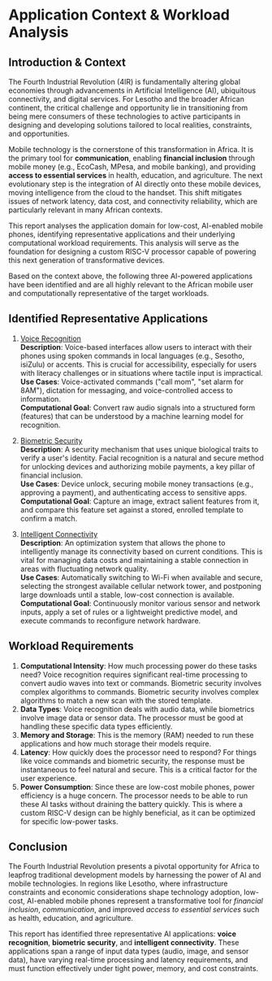 # **Application Context & Workload Analysis**

## Introduction & Context
The Fourth Industrial Revolution (4IR) is fundamentally altering global economies through advancements in Artificial Intelligence (AI), ubiquitous connectivity, and digital services. For Lesotho and the broader African continent, the critical challenge and opportunity lie in transitioning from being mere consumers of these technologies to active participants in designing and developing solutions tailored to local realities, constraints, and opportunities.

Mobile technology is the cornerstone of this transformation in Africa. It is the primary tool for **communication**, enabling **financial inclusion** through mobile money (e.g., EcoCash, MPesa, and mobile banking), and providing **access to essential services** in health, education, and agriculture. The next evolutionary step is the integration of AI directly onto these mobile devices, moving intelligence from the cloud to the handset. This shift mitigates issues of network latency, data cost, and connectivity reliability, which are particularly relevant in many African contexts.

This report analyses the application domain for low-cost, AI-enabled mobile phones, identifying representative applications and their underlying computational workload requirements. This analysis will serve as the foundation for designing a custom RISC-V processor capable of powering this next generation of transformative devices.

Based on the context above, the following three AI-powered applications have been identified and are all highly relevant to the African mobile user and computationally representative of the target workloads.

## Identified Representative Applications
1. <ins> Voice Recognition </ins>
<br>**Description**: Voice-based interfaces allow users to interact with their phones using spoken commands in local languages (e.g., Sesotho, isiZulu) or accents. This is crucial for accessibility, especially for users with literacy challenges or in situations where tactile input is impractical.<br>
**Use Cases**: Voice-activated commands ("call mom",  "set alarm for 8AM"), dictation for messaging, and voice-controlled access to information.<br>
**Computational Goal**: Convert raw audio signals into a structured form (features) that can be understood by a machine learning model for recognition.

2. <ins> Biometric Security </ins>
<br>**Description**: A security mechanism that uses unique biological traits to verify a user's identity. Facial recognition is a natural and secure method for unlocking devices and authorizing mobile payments, a key pillar of financial inclusion.<br>
**Use Cases**: Device unlock, securing mobile money transactions (e.g., approving a payment), and authenticating access to sensitive apps.<br>
**Computational Goal**: Capture an image, extract salient features from it, and compare this feature set against a stored, enrolled template to confirm a match.

3. <ins> Intelligent Connectivity </ins>
<br>**Description**: An optimization system that allows the phone to intelligently manage its connectivity based on current conditions. This is vital for managing data costs and maintaining a stable connection in areas with fluctuating network quality.<br>
**Use Cases**: Automatically switching to Wi-Fi when available and secure, selecting the strongest available cellular network tower, and postponing large downloads until a stable, low-cost connection is available.<br>
**Computational Goal**: Continuously monitor various sensor and network inputs, apply a set of rules or a lightweight predictive model, and execute commands to reconfigure network hardware.

## Workload Requirements

1. **Computational Intensity**: How much processing power do these tasks need? Voice recognition requires significant real-time processing to convert audio waves into text or commands. Biometric security involves complex algorithms to commands. Biometric security involves complex algorithms to match a new scan with the stored template.
2.	**Data Types**: Voice recognition deals with audio data, while biometrics involve image data or sensor data. The processor must be good at handling these specific data types efficiently.
3.	**Memory and Storage**: This is the memory (RAM) needed to run these applications and how much storage their models require.
4.	**Latency**: How quickly does the processor need to respond? For things like voice commands and biometric security, the response must be instantaneous to feel natural and secure. This is a critical factor for the user experience. 
5.	**Power Consumption**: Since these are low-cost mobile phones, power efficiency is a huge concern. The processor needs to be able to run these AI tasks without draining the battery quickly. This is where a custom RISC-V design can be highly beneficial, as it can be optimized for specific low-power tasks.

## Conclusion

The Fourth Industrial Revolution presents a pivotal opportunity for Africa to leapfrog traditional development models by harnessing the power of AI and mobile technologies. In regions like Lesotho, where infrastructure constraints and economic considerations shape technology adoption, low-cost, AI-enabled mobile phones represent a transformative tool for *financial inclusion*, *communication*, and improved *access to essential services* such as health, education, and agriculture.

This report has identified three representative AI applications: **voice recognition**, **biometric security**, and **intelligent connectivity**. These applications span a range of input data types (audio, image, and sensor data), have varying real-time processing and latency requirements, and must function effectively under tight power, memory, and cost constraints.

